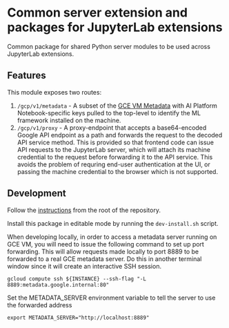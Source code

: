 # Common server extension and packages for JupyterLab extensions

Common package for shared Python server modules to be used across JupyterLab
extensions.

## Features

This module exposes two routes:

1. `/gcp/v1/metadata` - A subset of the [GCE VM Metadata](https://cloud.google.com/compute/docs/storing-retrieving-metadata)
   with AI Platform Notebook-specific keys pulled to the top-level to identify
   the ML framework installed on the machine.
1. `/gcp/v1/proxy` - A proxy-endpoint that accepts a base64-encoded Google API
   endpoint as a path and forwards the request to the decoded API service method.
   This is provided so that frontend code can issue API requests to the
   JupyterLab server, which will attach its machine credential to the request
   before forwarding it to the API service. This avoids the problem of requring
   end-user authentication at the UI, or passing the machine credential to the
   browser which is not supported.

## Development

Follow the [instructions](../#Development) from the root of the repository.

Install this package in editable mode by running the `dev-install.sh` script.

When developing locally, in order to access a metadata server running on GCE VM,
you will need to issue the following command to set up port forwarding.
This will allow requests made locally to port 8889 to be forwarded to a real GCE
metadata server. Do this in another terminal window since it will create an
interactive SSH session.

`gcloud compute ssh ${INSTANCE} --ssh-flag "-L 8889:metadata.google.internal:80"`

Set the METADATA_SERVER environment variable to tell the server to use
the forwarded address

`export METADATA_SERVER="http://localhost:8889"`
